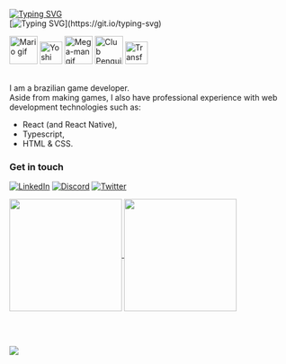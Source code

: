 [![Typing SVG](https://readme-typing-svg.herokuapp.com?font=Pixelify+Sans&size=32&duration=2000&pause=1000&color=0086F7&vCenter=true&repeat=false&random=false&width=435&lines=Hello!+I+am+Lucas)](https://git.io/typing-svg) <br/>
[![Typing SVG](https://readme-typing-svg.herokuapp.com?font=Pixelify+Sans&size=32&duration=2000&pause=1500&color=0086F7&vCenter=true&random=false&width=435&lines=I+am+a+Game+Programmer;Started+with+HTML%2C+CSS%2C+JS+;Then+React+%26+Typescript;And+now+with+C%23+and+Unity;I+MAKE+GAMES!)](https://git.io/typing-svg)

<div>
      <img alt="Mario gif" src="https://media.giphy.com/media/12oufCB0MyZ1Go/giphy.gif" width="50"/>
      <img alt="Yoshi gif" src="https://i.giphy.com/OzhU5Yn4bTemY.webp" width="40"/>
      <img alt="Mega-man gif" src="https://blogger.googleusercontent.com/img/b/R29vZ2xl/AVvXsEiXkIOjn-DYJIqSrVfLjplQ3wuJ8KN8Rd0CkB1uL8XPUgGOc64uehS6kXDNwLvLeFpqwEDXqVMVvk3jtIJe7boHxl3BM6tTvJ_-YBf2Ts3X3tcdSjllplMcaBpQxWCaqK20YKKIb9d0CMg/s1600/16+bit+10.gif" width="50"/>
      <img alt="Club Penguin gif" src="https://static.wikia.nocookie.net/clubpenguin/images/9/98/Pinguim_Dan%C3%A7ando.gif/revision/latest/scale-to-width-down/250?cb=20150501180552&path-prefix=pt-br" width="50"/> 
      <img alt="Transformice gif" src="https://steamuserimages-a.akamaihd.net/ugc/535135824202434906/84E9CAFF924E4294D700428AAA60D67CF4F74A77/" width="40"/> 
</div>

<br/>

I am a brazilian game developer. <br/>
Aside from making games, I also have professional experience with web development technologies such as: 
- React (and React Native),
- Typescript,
- HTML & CSS.

### Get in touch

[<img alt="LinkedIn" src="https://img.shields.io/badge/linkedin%20-%230077B5.svg?&style=for-the-badge&logo=linkedin&logoColor=white"/>](https://www.linkedin.com/in/lucas-liuti/)
[<img alt="Discord" src="https://img.shields.io/badge/Discord-5865F2?style=for-the-badge&logo=discord&logoColor=white"/>](https://discord.com/users/474322061595115520)
[<img alt="Twitter" src="https://img.shields.io/badge/Twitter-1DA1F2?style=for-the-badge&logo=twitter&logoColor=white"/>](https://twitter.com/liuti_dev/)

<a href="https://github.com/anuraghazra/convoychat">
  <img height=200 align="center" src="https://streak-stats.demolab.com?user=lliuti&theme=blue-navy&hide_border=true&border_radius=10&date_format=j%20M%5B%20Y%5D" />
</a>
<a href="https://github.com/anuraghazra/convoychat">
  <img height=200 align="center" src="https://github-readme-stats.vercel.app/api/top-langs?username=lliuti&layout=compact&hide_border=true&theme=blue_navy&langs_count=8&card_width=320" />
</a>

<br/><br/>

![](https://visitor-badge.laobi.icu/badge?page_id=lliuti.lliuti)
